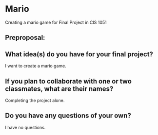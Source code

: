 # Mario
Creating a mario game for Final Project in CIS 1051
## Preproposal:

## What idea(s) do you have for your final project?

I want to create a mario game.

## If you plan to collaborate with one or two classmates, what are their names?

Completing the project alone.

## Do you have any questions of your own?

I have no questions.
